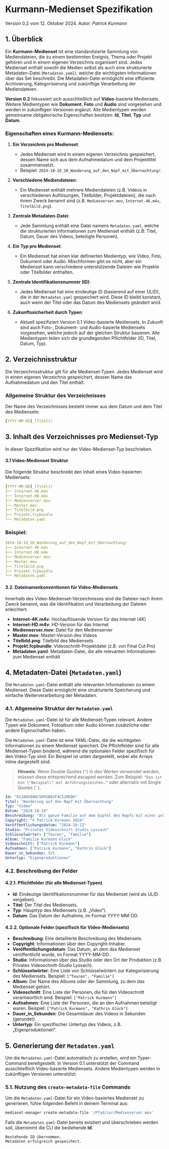 # Kurmann-Medienset Spezifikation

Version 0.2 vom 12. Oktober 2024. Autor: *Patrick Kurmann*

## 1. Überblick

Ein **Kurmann-Medienset** ist eine standardisierte Sammlung von Mediendateien, die zu einem bestimmten Ereignis, Thema oder Projekt gehören und in einem eigenen Verzeichnis organisiert sind. Jedes Medienset enthält sowohl die Medien selbst als auch eine strukturierte Metadaten-Datei (`Metadaten.yaml`), welche die wichtigsten Informationen über das Set beschreibt. Die Metadaten-Datei ermöglicht eine effiziente Archivierung, Kategorisierung und zukünftige Verarbeitung der Mediendateien.

**Version 0.2** fokussiert sich ausschließlich auf **Video**-basierte Mediensets. Weitere Medientypen wie **Dokument**, **Foto** und **Audio** sind vorgesehen und werden in zukünftigen Versionen ergänzt. Alle Medientypen werden gemeinsame obligatorische Eigenschaften besitzen: **Id**, **Titel**, **Typ** und **Datum**.

### Eigenschaften eines Kurmann-Mediensets:

1. **Ein Verzeichnis pro Medienset**:

   - Jedes Medienset wird in einem eigenen Verzeichnis gespeichert, dessen Name sich aus dem Aufnahmedatum und dem Projekttitel zusammensetzt.
   - Beispiel: `2024-10-10_10_Wanderung_auf_den_Napf_mit_Übernachtung/`.

2. **Verschiedene Mediendateien**:

   - Ein Medienset enthält mehrere Mediendateien (z.B. Videos in verschiedenen Auflösungen, Titelbilder, Projektdateien), die nach ihrem Zweck benannt sind (z.B. `Medienserver.mov`, `Internet-4K.m4v`, `Titelbild.png`).

3. **Zentrale Metadaten-Datei**:

   - Jede Sammlung enthält eine Datei namens `Metadaten.yaml`, welche die strukturierten Informationen zum Medienset enthält (z.B. Titel, Datum, Dauer des Videos, beteiligte Personen).

4. **Ein Typ pro Medienset**:

   - Ein Medienset hat einen klar definierten Medientyp, wie Video, Foto, Dokument oder Audio. Mischformen gibt es nicht, aber ein Medienset kann verschiedene unterstützende Dateien wie Projekte oder Titelbilder enthalten.

5. **Zentrale Identifikationsnummer (ID)**:

   - Jedes Medienset hat eine eindeutige ID (basierend auf einer ULID), die in der `Metadaten.yaml` gespeichert wird. Diese ID bleibt konstant, auch wenn der Titel oder das Datum des Mediensets geändert wird.

6. **Zukunftssicherheit durch Typen**:

   - Aktuell spezifiziert Version 0.1 Video-basierte Mediensets. In Zukunft sind auch Foto-, Dokument- und Audio-basierte Mediensets vorgesehen, welche jedoch auf der gleichen Struktur basieren. Alle Medientypen teilen sich die grundlegenden Pflichtfelder (ID, Titel, Datum, Typ).

## 2. Verzeichnisstruktur

Die Verzeichnisstruktur gilt für alle Medienset-Typen. Jedes Medienset wird in einem eigenen Verzeichnis gespeichert, dessen Name das Aufnahmedatum und den Titel enthält.

### Allgemeine Struktur des Verzeichnisses

Der Name des Verzeichnisses besteht immer aus dem Datum und dem Titel des Mediensets:

```yaml
[YYYY-MM-DD]_[Titel]/
```

## 3. Inhalt des Verzeichnisses pro Medienset-Typ

In dieser Spezifikation wird nur der Video-Medienset-Typ beschrieben.

#### 3.1 Video-Medienset Struktur

Die folgende Struktur beschreibt den Inhalt eines Video-basierten Mediensets:

```yaml
[YYYY-MM-DD]_[Titel]/
├── Internet-4K.m4v
├── Internet-HD.m4v
├── Medienserver.mov
├── Master.mov
├── Titelbild.png
├── Projekt.fcpbundle
└── Metadaten.yaml
```

### Beispiel:

```yaml
2024-10-10_10_Wanderung_auf_den_Napf_mit_Übernachtung/
├── Internet-4K.m4v
├── Internet-HD.m4v
├── Medienserver.mov
├── Master.mov
├── Titelbild.png
├── Projekt.fcpbundle
└── Metadaten.yaml
```

#### 3.2. Dateinamenkonventionen für Video-Mediensets

Innerhalb des Video-Medienset-Verzeichnisses sind die Dateien nach ihrem Zweck benannt, was die Identifikation und Verarbeitung der Dateien erleichtert.

- **Internet-4K.m4v**: Hochauflösende Version für das Internet (4K)
- **Internet-HD.m4v**: HD-Version für das Internet
- **Medienserver.mov**: Datei für den Medienserver
- **Master.mov**: Master-Version des Videos
- **Titelbild.png**: Titelbild des Mediensets
- **Projekt.fcpbundle**: Videoschnitt-Projektdatei (z.B. von Final Cut Pro)
- **Metadaten.yaml**: Metadaten-Datei, die alle relevanten Informationen zum Medienset enthält

## 4. Metadaten-Datei (`Metadaten.yaml`)

Die `Metadaten.yaml`-Datei enthält alle relevanten Informationen zu einem Medienset. Diese Datei ermöglicht eine strukturierte Speicherung und einfache Weiterverarbeitung der Metadaten.

### 4.1. Allgemeine Struktur der `Metadaten.yaml`

Die `Metadaten.yaml`-Datei ist für alle Medienset-Typen relevant. Andere Typen wie Dokument, Fotoalbum oder Audio können zusätzliche oder andere Eigenschaften haben.

Die `Metadaten.yaml`-Datei ist eine YAML-Datei, die die wichtigsten Informationen zu einem Medienset speichert. Die Pflichtfelder sind für alle Medienset-Typen bindend, während die optionalen Felder spezifisch für den Video-Typ sind. Ein Beispiel ist unten dargestellt, wobei alle Arrays inline dargestellt sind.

> **Hinweis**: Wenn Double Quotes (`"`) in den Werten verwendet werden, müssen diese entsprechend escaped werden. Zum Beispiel: `"Das ist ein \"Beispiel\" mit Anführungszeichen."` oder alternativ mit Single Quotes (`'`).

```yaml
Id: "01JA0X08NCSKRSB6VF4C51MEB6"
Titel: "Wanderung auf den Napf mit Übernachtung"
Typ: "Video"
Datum: "2024-10-10"
Beschreibung: "Als ganze Familie auf dem Gipfel des Napfs mit einer prächtigen Rundumsicht in die Alpen und das Mittelland einschliesslich Übernachtung im Berghotel."
Copyright: "© Patrick Kurmann 2024"
Veröffentlichungsdatum: "2024-10-12"
Studio: "Privates Videoschnitt-Studio Lyssach"
Schlüsselwörter: ["Touren", "Familie"]
Album: "Familie Kurmann-Glück"
Videoschnitt: ["Patrick Kurmann"]
Aufnahmen: ["Patrick Kurmann", "Kathrin Glück"]
Dauer_in_Sekunden: 425
Untertyp: "Eigenproduktionen"
```

### 4.2. Beschreibung der Felder

#### 4.2.1. Pflichtfelder (für alle Medienset-Typen)

- **Id**: Eindeutige Identifikationsnummer für das Medienset (wird als ULID vergeben).
- **Titel**: Der Titel des Mediensets.
- **Typ**: Haupttyp des Mediensets (z.B. „Video“).
- **Datum**: Das Datum der Aufnahme, im Format YYYY-MM-DD.

#### 4.2.2. Optionale Felder (spezifisch für Video-Mediensets)

- **Beschreibung**: Eine detaillierte Beschreibung des Mediensets.
- **Copyright**: Informationen über den Copyright-Inhaber.
- **Veröffentlichungsdatum**: Das Datum, an dem das Medienset veröffentlicht wurde, im Format YYYY-MM-DD.
- **Studio**: Informationen über das Studio oder den Ort der Produktion (z.B. Privates Videoschnitt-Studio Lyssach).
- **Schlüsselwörter**: Eine Liste von Schlüsselwörtern zur Kategorisierung des Mediensets. Beispiel: `["Touren", "Familie"]`
- **Album**: Der Name des Albums oder der Sammlung, zu dem das Medienset gehört.
- **Videoschnitt**: Eine Liste der Personen, die für den Videoschnitt verantwortlich sind. Beispiel: `["Patrick Kurmann"]`
- **Aufnahmen**: Eine Liste der Personen, die an den Aufnahmen beteiligt waren. Beispiel: `["Patrick Kurmann", "Kathrin Glück"]`
- **Dauer\_in\_Sekunden**: Die Gesamtdauer des Videos in Sekunden (gerundet).
- **Untertyp**: Ein spezifischer Untertyp des Videos, z.B. „Eigenproduktionen“.

## 5. Generierung der `Metadaten.yaml`

Um die `Metadaten.yaml`-Datei automatisch zu erstellen, wird ein Typer-Command bereitgestellt. In Version 0.1 unterstützt der Command ausschließlich Video-basierte Mediensets. Andere Medientypen werden in zukünftigen Versionen unterstützt.

### 5.1. Nutzung des `create-metadata-file` Commands

Um die `Metadaten.yaml`-Datei für ein Video-basiertes Medienset zu generieren, führe folgenden Befehl in deinem Terminal aus:

```bash
mediaset-manager create-metadata-file '/Pfad/zur/Medienserver.mov'
```

Falls die `Metadaten.yaml`-Datei bereits existiert und überschrieben werden soll, übernimmt die CLI die bestehende **Id**.

```
Bestehende ID übernommen.
Metadaten erfolgreich gespeichert.
```

